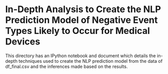 # In-Depth Analysis to Create the NLP Prediction Model of Negative Event Types Likely to Occur for Medical Devices
This directory has an IPython notebook and document which details the in-depth techniques used to create the NLP prediction model from the data of df_final.csv and the inferences made based on the results.
